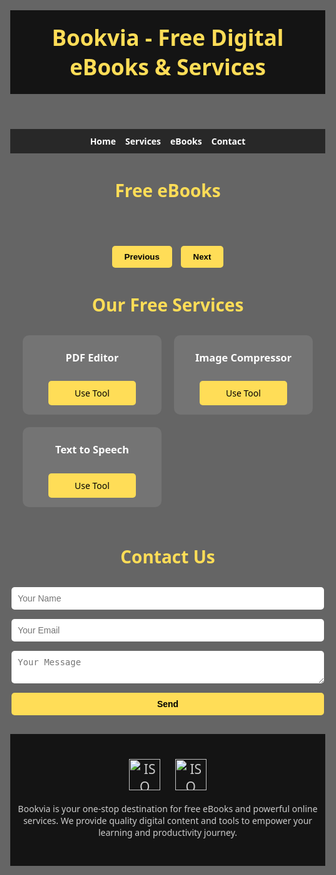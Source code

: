 <!DOCTYPE html>
<html lang="en">
<head>
  <meta charset="UTF-8" />
  <meta name="viewport" content="width=device-width, initial-scale=1.0"/>
  <title>Bookvia - Free eBooks & Services</title>
  <link href="https://cdnjs.cloudflare.com/ajax/libs/font-awesome/6.4.0/css/all.min.css" rel="stylesheet" />
  <style>
    body { margin: 0; font-family: 'Segoe UI', Tahoma, Geneva, Verdana, sans-serif; background: url('https://images.unsplash.com/photo-1512820790803-83ca734da794?auto=format&fit=crop&w=1950&q=80') no-repeat center center fixed; background-size: cover; color: #fff; }
    body::before { content: ""; position: fixed; top: 0; left: 0; width: 100%; height: 100%; background: rgba(0, 0, 0, 0.6); z-index: -1; }
    header { background: rgba(0, 0, 0, 0.8); padding: 20px; text-align: center; }
    header h1 { margin: 0; font-size: 2.5em; color: #ffdd57; }
    nav { background: rgba(0, 0, 0, 0.6); display: flex; justify-content: center; gap: 15px; padding: 10px; flex-wrap: wrap; }
    nav a { color: #fff; text-decoration: none; font-weight: bold; }
    .section-title { text-align: center; font-size: 2em; margin: 40px 0 10px; color: #ffdd57; }
    .books { display: grid; grid-template-columns: repeat(auto-fill, minmax(180px, 1fr)); gap: 20px; padding: 20px; max-width: 1200px; margin: auto; }
    .book { background: rgba(255, 255, 255, 0.1); padding: 15px; border-radius: 10px; text-align: center; display: flex; flex-direction: column; align-items: center; }
    .book img { width: 100%; max-width: 180px; height: 270px; object-fit: cover; border-radius: 5px; }
    .book h3 { margin-top: 10px; }
    .book a { display: inline-block; margin-top: 10px; padding: 10px 15px; background: #ffdd57; color: #000; text-decoration: none; border-radius: 5px; width: 100%; max-width: 140px; text-align: center; box-sizing: border-box; }
    .pagination { text-align: center; margin-top: 20px; }
    .pagination button { padding: 10px 20px; background: #ffdd57; border: none; border-radius: 5px; font-weight: bold; cursor: pointer; margin: 0 5px; }
    .footer { text-align: center; padding: 30px 10px; background: rgba(0, 0, 0, 0.8); color: #ccc; }
    .social-icons i, .cert-logos img { margin: 0 10px; font-size: 1.5em; vertical-align: middle; }
    .cert-logos img { height: 50px; margin-top: 10px; }
    #contact form { display: flex; flex-direction: column; max-width: 500px; margin: 30px auto; }
    #contact input, #contact textarea { padding: 10px; margin-bottom: 15px; border: none; border-radius: 5px; font-size: 1em; }
    #contact button { background-color: #ffdd57; color: #000; padding: 10px; border: none; border-radius: 5px; font-weight: bold; cursor: pointer; font-size: 1em; }
    .thank-you { text-align: center; color: #0f0; font-size: 1.2em; margin-top: 10px; }
  </style>
</head>
<body>

  <header>
    <h1>Bookvia - Free Digital eBooks & Services</h1>
  </header>

  <nav>
    <a href="#">Home</a>
    <a href="#services">Services</a>
    <a href="#books">eBooks</a>
    <a href="#contact">Contact</a>
  </nav>

  <h2 class="section-title" id="books">Free eBooks</h2>
  <section class="books" id="bookGrid"></section>
  <div class="pagination">
    <button onclick="prevBookPage()">Previous</button>
    <button onclick="nextBookPage()">Next</button>
  </div>

  <h2 class="section-title" id="services">Our Free Services</h2>
  <section class="books">
    <div class="book"><h3>PDF Editor</h3><a href="https://www.ilovepdf.com/" target="_blank" rel="noopener">Use Tool</a></div>
    <div class="book"><h3>Image Compressor</h3><a href="https://tinypng.com/" target="_blank" rel="noopener">Use Tool</a></div>
    <div class="book"><h3>Text to Speech</h3><a href="https://ttsmp3.com/" target="_blank" rel="noopener">Use Tool</a></div>
  </section>

  <h2 class="section-title" id="contact">Contact Us</h2>
  <section id="contact">
    <form action="https://formspree.io/f/mdkdppol" method="POST" onsubmit="showThankYou(event)">
      <input type="text" name="name" placeholder="Your Name" required />
      <input type="email" name="email" placeholder="Your Email" required />
      <textarea name="message" placeholder="Your Message" required></textarea>
      <button type="submit">Send</button>
    </form>
    <div class="thank-you" id="thankYou" style="display:none;">Thank you! Your message has been sent.</div>
  </section>

  <footer class="footer">
    <div class="social-icons">
      <a href="#" aria-label="Facebook"><i class="fab fa-facebook"></i></a>
      <a href="#" aria-label="Twitter"><i class="fab fa-twitter"></i></a>
      <a href="#" aria-label="Instagram"><i class="fab fa-instagram"></i></a>
      <a href="#" aria-label="LinkedIn"><i class="fab fa-linkedin"></i></a>
    </div>
    <div class="cert-logos">
      <img src="https://upload.wikimedia.org/wikipedia/commons/thumb/5/59/ISO_9001-2015.svg/512px-ISO_9001-2015.svg.png" alt="ISO 9001" />
      <img src="https://upload.wikimedia.org/wikipedia/commons/thumb/6/6c/ISO_27001.svg/512px-ISO_27001.svg.png" alt="ISO 27001" />
    </div>
    <p style="margin-top: 20px; max-width: 700px; margin-left: auto; margin-right: auto;">
      Bookvia is your one-stop destination for free eBooks and powerful online services. We provide quality digital content and tools to empower your learning and productivity journey.
    </p>
  </footer>

  <script>
    const booksPage1 = [
      { title: "Think and Grow Rich", img: "https://covers.openlibrary.org/b/id/11110465-L.jpg", link: "https://www.profitableratecpm.com/y34heuih?key=68d160b89c8a42f4f15cc1999828b0e5" },
      { title: "The Alchemist", img: "https://covers.openlibrary.org/b/id/8231996-L.jpg", link: "https://www.profitableratecpm.com/y34heuih?key=68d160b89c8a42f4f15cc1999828b0e5" },
      { title: "Atomic Habits", img: "https://covers.openlibrary.org/b/id/10385865-L.jpg", link: "https://www.profitableratecpm.com/y34heuih?key=68d160b89c8a42f4f15cc1999828b0e5" },
      { title: "Deep Work", img: "https://covers.openlibrary.org/b/id/11109469-L.jpg", link: "https://www.profitableratecpm.com/y34heuih?key=68d160b89c8a42f4f15cc1999828b0e5" },
      { title: "Rich Dad Poor Dad", img: "https://covers.openlibrary.org/b/id/11110224-L.jpg", link: "https://www.profitableratecpm.com/y34heuih?key=68d160b89c8a42f4f15cc1999828b0e5" }
    ];

    const booksPage2 = [
      { title: "1984", img: "https://covers.openlibrary.org/b/id/153541-L.jpg", link: "https://www.profitableratecpm.com/y34heuih?key=68d160b89c8a42f4f15cc1999828b0e5" },
      { title: "To Kill a Mockingbird", img: "https://covers.openlibrary.org/b/id/8228691-L.jpg", link: "https://www.profitableratecpm.com/y34heuih?key=68d160b89c8a42f4f15cc1999828b0e5" },
      { title: "The Great Gatsby", img: "https://covers.openlibrary.org/b/id/7222246-L.jpg", link: "https://www.profitableratecpm.com/y34heuih?key=68d160b89c8a42f4f15cc1999828b0e5" },
      { title: "Moby-Dick", img: "https://covers.openlibrary.org/b/id/5550756-L.jpg", link: "https://www.profitableratecpm.com/y34heuih?key=68d160b89c8a42f4f15cc1999828b0e5" },
      { title: "Pride and Prejudice", img: "https://covers.openlibrary.org/b/id/8281996-L.jpg", link: "https://www.profitableratecpm.com/y34heuih?key=68d160b89c8a42f4f15cc1999828b0e5" },
      { title: "War and Peace", img: "https://covers.openlibrary.org/b/id/6982161-L.jpg", link: "https://www.profitableratecpm.com/y34heuih?key=68d160b89c8a42f4f15cc1999828b0e5" },
      { title: "The Catcher in the Rye", img: "https://covers.openlibrary.org/b/id/8231856-L.jpg", link: "https://www.profitableratecpm.com/y34heuih?key=68d160b89c8a42f4f15cc1999828b0e5" },
      { title: "Crime and Punishment", img: "https://covers.openlibrary.org/b/id/8146542-L.jpg", link: "https://www.profitableratecpm.com/y34heuih?key=68d160b89c8a42f4f15cc1999828b0e5" },
      { title: "The Odyssey", img: "https://covers.openlibrary.org/b/id/6979861-L.jpg", link: "https://www.profitableratecpm.com/y34heuih?key=68d160b89c8a42f4f15cc1999828b0e5" },
      { title: "Brave New World", img: "https://covers.openlibrary.org/b/id/8774252-L.jpg", link: "https://www.profitableratecpm.com/y34heuih?key=68d160b89c8a42f4f15cc1999828b0e5" },
      { title: "Jane Eyre", img: "https://covers.openlibrary.org/b/id/8232266-L.jpg", link: "https://www.profitableratecpm.com/y34heuih?key=68d160b89c8a42f4f15cc1999828b0e5" },
      { title: "Wuthering Heights", img: "https://covers.openlibrary.org/b/id/8232281-L.jpg", link: "https://www.profitableratecpm.com/y34heuih?key=68d160b89c8a42f4f15cc1999828b0e5" },
      { title: "The Hobbit", img: "https://covers.openlibrary.org/b/id/6979781-L.jpg", link: "https://www.profitableratecpm.com/y34heuih?key=68d160b89c8a42f4f15cc1999828b0e5" },
      { title: "Fahrenheit 451", img: "https://covers.openlibrary.org/b/id/9257752-L.jpg", link: "https://www.profitableratecpm.com/y34heuih?key=68d160b89c8a42f4f15cc1999828b0e5" },
      { title: "The Picture of Dorian Gray", img: "https://covers.openlibrary.org/b/id/8306669-L.jpg", link: "https://www.profitableratecpm.com/y34heuih?key=68d160b89c8a42f4f15cc1999828b0e5" },
      { title: "Les Misérables", img: "https://covers.openlibrary.org/b/id/8232268-L.jpg", link: "https://www.profitableratecpm.com/y34heuih?key=68d160b89c8a42f4f15cc1999828b0e5" },
      { title: "Dracula", img: "https://covers.openlibrary.org/b/id/6982046-L.jpg", link: "https://www.profitableratecpm.com/y34heuih?key=68d160b89c8a42f4f15cc1999828b0e5" },
      { title: "Frankenstein", img: "https://covers.openlibrary.org/b id/8232199-L.jpg", link: "https://www.profitableratecpm.com/y34heuih?key=68d160b89c8a42f4f15cc1999828b0e5" },
      { title: "The Count of Monte Cristo", img: "https://covers.openlibrary.org/b id/8232306-L.jpg", link: "https://www.profitableratecpm.com/y34heuih?key=68d160b89c8a42f4f15cc1999828b0e5" },
      { title: "Great Expectations", img: "https://covers.openlibrary.org/b id/8232255-L.jpg", link: "https://www.profitableratecpm.com/y34heuih?key=68d160b89c8a42f4f15cc1999828b0e5" }
    ];

    let currentPage = 0;

    function renderBooks() {
      const bookGrid = document.getElementById("bookGrid");
      bookGrid.innerHTML = "";
      const booksToShow = currentPage === 0 ? booksPage1 : booksPage2;
      booksToShow.forEach(book => {
        const div = document.createElement("div");
        div.className = "book";
        div.innerHTML = `
          <img src="${book.img}" alt="${book.title}" />
          <h3>${book.title}</h3>
          <a href="${book.link}" target="_blank" rel="noopener">Download</a>
        `;
        bookGrid.appendChild(div);
      });
    }

    function nextBookPage() {
      currentPage = currentPage === 0 ? 1 : 0;
      renderBooks();
    }

    function prevBookPage() {
      currentPage = currentPage === 1 ? 0 : 1;
      renderBooks();
    }

    function showThankYou(e) {
      e.preventDefault();
      const form = e.target;
      const data = new FormData(form);
      fetch(form.action, {
        method: form.method,
        body: data,
        headers: { 'Accept': 'application/json' }
      }).then(response => {
        if (response.ok) {
          document.getElementById("thankYou").style.display = "block";
          form.reset();
          setTimeout(() => { document.getElementById("thankYou").style.display = "none"; }, 5000);
        }
      });
    }

    renderBooks();
  </script>

</body>
</html>
